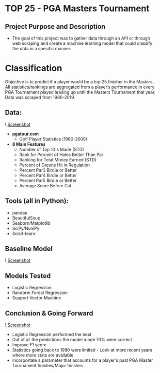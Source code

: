 # TOP 25 - PGA Masters Tournament
## Project Purpose and Description
 - The goal of this project was to gather data through an API or through web scraping and create a machine learning model that could classify the data in a specific manner.  

# Classification
Objective is to predict if a player would be a top 25 finisher in the Masters. All statistics/rankings are aggregated from a player’s performance in every PGA Tournament played leading up until the Masters Tournament that year. Data was scraped from 1980-2019. 

## Data:

! [Screenshot](https://github.com/FBowditch/Classification/blob/master/pga_charts/Stats.png)
 
- **pgatour.com**
	- Golf Player Statistics (1980-2009)
- **8 Main Features**
	- Number of Top 10's Made (STD)
	- Rank for Percent of Holes Better Than Par
	- Ranking for Total Money Earned (STD)
	- Percent of Greens Hit in Regulation
	- Percent Par3 Birdie or Better
	- Percent Par4 Birdie or Better
	- Percent Par5 Birdie or Better
	- Average Score Before Cut
	
## Tools (all in Python):
   - pandas
   - BeautifulSoup
   - Seaborn/Matplotlib
   - SciPy/NumPy
   - Scikit-learn
   
## Baseline Model

! [Screenshot](https://github.com/FBowditch/Classification/blob/master/pga_charts/baseline.png)

## Models Tested

   - Logistic Regression
   - Randorm Forest Regression
   - Support Vector Machine
 
## Conclusion & Going Forward

! [Screenshot](https://github.com/FBowditch/Classification/blob/master/pga_charts/roc_curve.png)

   - Logistic Regression performed the best
   - Out of all the predictions the model made 70% were correct
   - Improve F1 score
   - Statistics going back to 1980 were limited - Look at more recent years where more stats are available
   - Incorportate a parameter that accounts for a player's past PGA Master Tournament finishes/Major finishes

   
